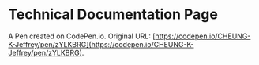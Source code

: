 # Technical Documentation Page

A Pen created on CodePen.io. Original URL: [https://codepen.io/CHEUNG-K-Jeffrey/pen/zYLKBRG](https://codepen.io/CHEUNG-K-Jeffrey/pen/zYLKBRG).

